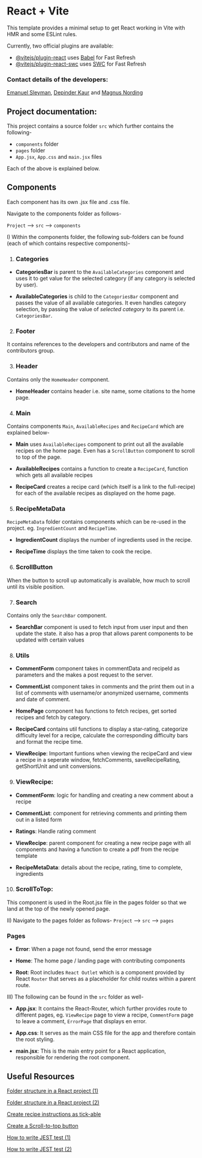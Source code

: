 # React + Vite

This template provides a minimal setup to get React working in Vite with HMR and some ESLint rules.

Currently, two official plugins are available:

- [@vitejs/plugin-react](https://github.com/vitejs/vite-plugin-react/blob/main/packages/plugin-react/README.md) uses [Babel](https://babeljs.io/) for Fast Refresh
- [@vitejs/plugin-react-swc](https://github.com/vitejs/vite-plugin-react-swc) uses [SWC](https://swc.rs/) for Fast Refresh

### Contact details of the developers:
[Emanuel Sleyman](https://github.com/EmSley77), [Depinder Kaur](https://github.com/DepiKaur) and [Magnus Nording](https://github.com/MagNording)

## Project documentation:
This project contains a source folder `src` which further contains the following-
* `components` folder
* `pages` folder
* `App.jsx`, `App.css` and `main.jsx` files 

Each of the above is explained below.

## Components
Each component has its own .jsx file and .css file. 

Navigate to the components folder as follows-

`Project` --> `src` --> `components`

I) Within the components folder, the following sub-folders can be found (each of which contains respective components)-

1) ### Categories
* <b>CategoriesBar</b> is parent to the `AvailableCategories` component and uses it to get value for the selected category (if any category is selected by user).

* <b>AvailableCategories</b> is child to the `CategoriesBar` component and passes the value of all available categories. It even handles category selection, by passing the value of <i>selected category</i> to its parent i.e. `CategoriesBar`.

2) ### Footer
It contains references to the developers and contributors and name of the contributors group.

3) ### Header
Contains only the `HomeHeader` component.
* <b>HomeHeader</b> contains header i.e. site name, some citations to the home page.

4) ### Main
Contains components `Main`, `AvailableRecipes` and `RecipeCard` which are explained below-

* <b>Main</b> uses `AvailableRecipes` component to print out all the available recipes on the home page. Even has a `ScrollButton` component to scroll to top of the page.

* <b>AvailableRecipes</b> contains a function to create a `RecipeCard`, function which gets all available recipes

* <b>RecipeCard</b> creates a recipe card (which itself is a link to the full-recipe) for each of the available recipes as displayed on the home page.

5) ### RecipeMetaData
`RecipeMetaData` folder contains components which can be re-used in the project. eg. `IngredientCount` and `RecipeTime`.

* <b>IngredientCount</b> displays the number of ingredients used in the recipe.

* <b>RecipeTime</b> displays the time taken to cook the recipe.

6) ### ScrollButton
When the button to scroll up automatically is available, how much to scroll until its visible position.

7) ### Search
Contains only the `SearchBar` component.
* <b>SearchBar</b> component is used to fetch input from user input and then update the state.
it also has a prop that allows parent components to be updated with certain values

8) ### Utils
* <b>CommentForm</b> component takes in commentData and recipeId as parameters and the makes a post request to the server.

* <b>CommentList</b> component takes in comments and the print them out in a list of comments with username/or anonymized username, comments and date of comment.

* <b>HomePage</b> component has functions to fetch recipes, get sorted recipes and fetch by category.

* <b>RecipeCard</b> contains util functions to display a star-rating, categorize difficulty level for a recipe, calculate the corresponding difficulty bars and format the recipe time.

* <b>ViewRecipe</b>:
Important funtions when viewing the recipeCard and view a recipe in a seperate window, fetchComments, saveRecipeRating, getShortUnit and unit conversions.

9) ### ViewRecipe:
* <b>CommentForm</b>:
logic for handling and creating a new comment about a recipe

* <b>CommentList</b>:
component for retrieving comments and printing them out in a listed form

* <b>Ratings</b>:
Handle rating comment

* <b>ViewRecipe</b>:
parent component for creating a new recipe page with all components and having a function to create a pdf from the recipe template

* <b>RecipeMetaData</b>:
details about the recipe, rating, time to complete, ingredients

10) ### ScrollToTop:
This component is used in the Root.jsx file in the pages folder so that we land at the top of the newly opened page.

II) Navigate to the pages folder as follows-
`Project` --> `src` --> `pages`

### Pages

* <b>Error</b>: When a page not found, send the error message

* <b>Home</b>: The home page / landing page with contributing components

* <b>Root</b>: Root includes `React Outlet` which is a component provided by React `Router` that serves as a placeholder for child routes within a parent route.

III) The following can be found in the `src` folder as well-

* <b>App.jsx</b>: It contains the React-Router, which further provides route to different pages, eg. `ViewRecipe` page to view a recipe, `CommentForm` page to leave a comment, `ErrorPage` that displays en error.

* <b>App.css</b>: It serves as the main CSS file for the app and therefore contain the root styling.

* <b>main.jsx</b>: This is the main entry point for a React application, responsible for rendering the root component.

## Useful Resources
[Folder structure in a React project (1)](https://legacy.reactjs.org/docs/faq-structure.html
)

[Folder structure in a React project (2)](https://medium.com/@kthamodaran/react-8-best-practices-folder-structure-5dbda48a69e
)


[Create recipe instructions as tick-able](https://www.geeksforgeeks.org/reactjs-htmlfor-attribute/
)

[Create a Scroll-to-top button](https://www.geeksforgeeks.org/how-to-create-a-scroll-to-top-button-in-react-js/)

[How to write JEST test (1)](https://medium.com/@razita.afrina/testing-fetch-api-calls-in-react-7f047ac2d220
)

[How to write JEST test (2)](https://stackoverflow.com/questions/44596915/jest-mocking-console-error-tests-fails
)


